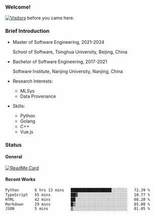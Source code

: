 ### Welcome!

[![Visitors](https://visitor-badge.laobi.icu/badge?page_id=HermitSun.HermitSun)]() before you came here.

### Brief Introduction

- Master of Software Engineering, 2021-2024
  
  School of Software, Tsinghua University, Beijing, China

- Bachelor of Software Engineering, 2017-2021
  
  Software Institute, Nanjing University, Nanjing, China

- Research Interests:
  - MLSys
  - Data Provenance

- Skills:
  - Python
  - Golang
  - C++
  - Vue.js

### Status

#### General

[![ReadMe Card](https://github-readme-stats.hermitsun.vercel.app/api?username=HermitSun&count_private=true&show_icons=true)]()

#### Recent Works

<!--START_SECTION:waka-->

```txt
Python       6 hrs 13 mins   ██████████████████░░░░░░░   72.39 %
TypeScript   55 mins         ██▓░░░░░░░░░░░░░░░░░░░░░░   10.77 %
HTML         42 mins         ██░░░░░░░░░░░░░░░░░░░░░░░   08.20 %
Markdown     29 mins         █▒░░░░░░░░░░░░░░░░░░░░░░░   05.80 %
JSON         5 mins          ▒░░░░░░░░░░░░░░░░░░░░░░░░   01.05 %
```

<!--END_SECTION:waka-->
